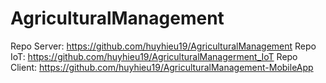 # AgriculturalManagement

Repo Server: https://github.com/huyhieu19/AgriculturalManagement
Repo IoT: https://github.com/huyhieu19/AgriculturalManagerment_IoT
Repo Client: https://github.com/huyhieu19/AgriculturalManagement-MobileApp
